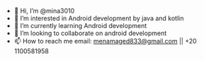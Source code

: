 - 👋 Hi, I’m @mina3010 
- 👀 I’m interested in Android development by java and kotlin
- 🌱 I’m currently learning Android development
- 💞️ I’m looking to collaborate on android development
- 📫 How to reach me email: menamaged833@gmail.com  || +20 1100581958
